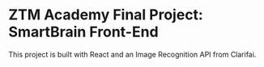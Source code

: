 # ZTM Academy Final Project: SmartBrain Front-End

This project is built with React and an Image Recognition API from Clarifai.

